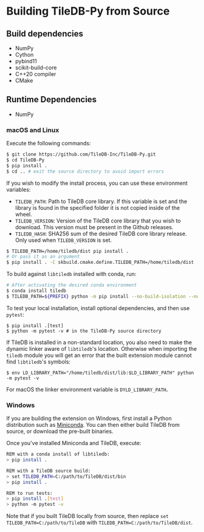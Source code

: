 # Building TileDB-Py from Source

## Build dependencies

* NumPy
* Cython
* pybind11
* scikit-build-core
* C++20 compiler
* CMake

## Runtime Dependencies

* NumPy

### macOS and Linux

Execute the following commands:

```bash
$ git clone https://github.com/TileDB-Inc/TileDB-Py.git
$ cd TileDB-Py
$ pip install .
$ cd .. # exit the source directory to avoid import errors
```

If you wish to modify the install process, you can use these environment variables:

* `TILEDB_PATH`: Path to TileDB core library. If this variable is set and the library is found in the specified folder it is not copied inside of the wheel.
* `TILEDB_VERSION`: Version of the TileDB core library that you wish to download. This version must be present in the Github releases.
* `TILEDB_HASH`: SHA256 sum of the desired TileDB core library release. Only used when `TILEDB_VERSION` is set.

```bash
$ TILEDB_PATH=/home/tiledb/dist pip install .
# Or pass it as an argument
$ pip install . -C skbuild.cmake.define.TILEDB_PATH=/home/tiledb/dist
```

To build against `libtiledb`  installed with conda, run:

```bash
# After activating the desired conda environment
$ conda install tiledb
$ TILEDB_PATH=${PREFIX} python -m pip install --no-build-isolation --no-deps --ignore-installed -v .
```

To test your local installation, install optional dependencies, and then use `pytest`:

```
$ pip install .[test]
$ python -m pytest -v # in the TileDB-Py source directory
```

If TileDB is installed in a non-standard location, you also need to make the dynamic linker aware of `libtiledb`'s location. Otherwise when importing the `tiledb` module you will get an error that the built extension module cannot find `libtiledb`'s symbols:

```
$ env LD_LIBRARY_PATH="/home/tiledb/dist/lib:$LD_LIBRARY_PATH" python -m pytest -v
```

For macOS the linker environment variable is `DYLD_LIBRARY_PATH`**.**

### Windows

If you are building the extension on Windows, first install a Python distribution such as [Miniconda](https://conda.io/miniconda.html). You can then either build TileDB from source, or download the pre-built binaries.

Once you've installed Miniconda and TileDB, execute:

```bash
REM with a conda install of libtiledb:
> pip install .

REM with a TileDB source build:
> set TILEDB_PATH=C:/path/to/TileDB/dist/bin
> pip install .

REM to run tests:
> pip install .[test]
> python -m pytest -v
```

Note that if you built TileDB locally from source, then replace `set TILEDB_PATH=C:/path/to/TileDB` with `TILEDB_PATH=C:/path/to/TileDB/dist`.
